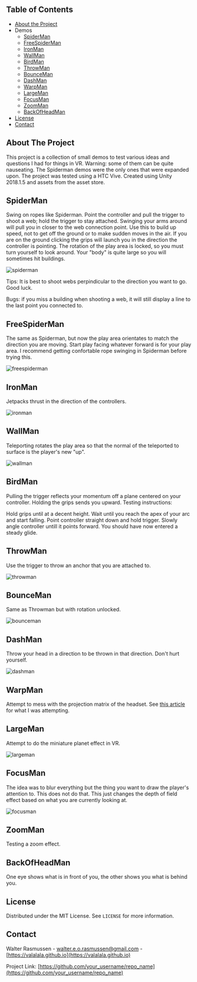 
<!--
*** README created using this template: https://github.com/othneildrew/Best-README-Template
-->

<!-- TABLE OF CONTENTS -->
## Table of Contents
* [About the Project](#about-the-project)
* Demos
  * [SpiderMan](#SpiderMan)
  * [FreeSpiderMan](#FreeSpiderMan)
  * [IronMan](#IronMan)
  * [WallMan](#WallMan)
  * [BirdMan](#BirdMan)
  * [ThrowMan](#ThrowMan)
  * [BounceMan](#BounceMan)
  * [DashMan](#DashMan)
  * [WarpMan](#WarpMan)
  * [LargeMan](#LargeMan)
  * [FocusMan](#FocusMan)
  * [ZoomMan](#ZoomMan)
  * [BackOfHeadMan](#BackOfHeadMan)
* [License](#license)
* [Contact](#contact)

<!-- ABOUT THE PROJECT -->
## About The Project

This project is a collection of small demos to test various ideas and questions I had for things in VR. Warning: some of them can be quite nauseating. The Spiderman demos were the only ones that were expanded upon. The project was tested using a HTC Vive. Created using Unity 2018.1.5 and assets from the asset store. 


## SpiderMan 
Swing on ropes like Spiderman. Point the controller and pull the trigger to shoot a web; hold the trigger to stay attached. Swinging your arms around will pull you in closer to the web connection point. Use this to build up speed, not to get off the ground or to make sudden moves in the air. If you are on the ground clicking the grips will launch you in the direction the controller is pointing. The rotation of the play area is locked, so you must turn yourself to look around. Your "body" is quite large so you will sometimes hit buildings.

![spiderman](spiderman.gif)

Tips: It is best to shoot webs perpindicular to the direction you want to go. Good luck. 

Bugs: if you miss a building when shooting a web, it will still display a line to the last point you connected to. 

## FreeSpiderMan
The same as Spiderman, but now the play area orientates to match the direction you are moving. Start play facing whatever forward is for your play area. I recommend getting confortable rope swinging in Spiderman before trying this.

![freespiderman](freespiderman.gif)

## IronMan 
Jetpacks thrust in the direction of the controllers. 

![ironman](ironman.gif)

## WallMan 
Teleporting rotates the play area so that the normal of the teleported to surface is the player's new "up".

![wallman](wallman.gif)

## BirdMan
Pulling the trigger reflects your momentum off a plane centered on your controller. Holding the grips sends you upward. Testing instructions:

Hold grips until at a decent height. Wait until you reach the apex of your arc and start falling. Point controller straight down and hold trigger. Slowly angle controller untill it points forward. You should have now entered a steady glide. 

## ThrowMan
Use the trigger to throw an anchor that you are attached to. 

![throwman](throwman.gif)

## BounceMan
Same as Throwman but with rotation unlocked. 

![bounceman](bounceman.gif)

## DashMan 
Throw your head in a direction to be thrown in that direction. Don't hurt yourself. 

![dashman](dashman.gif)

## WarpMan 
Attempt to mess with the projection matrix of the headset. See [this article](https://medium.com/realities-io/making-the-inception-effect-in-unity-3d-with-few-lines-of-code-fb9667d4786f) for what I was attempting. 

## LargeMan
Attempt to do the miniature planet effect in VR.

![largeman](largeman.gif)

## FocusMan 
The idea was to blur everything but the thing you want to draw the player's attention to. This does not do that. This just changes the depth of field effect based on what you are currently looking at. 

![focusman](focusman.gif)

## ZoomMan 
Testing a zoom effect.

## BackOfHeadMan 
One eye shows what is in front of you, the other shows you what is behind you. 


<!-- LICENSE -->
## License

Distributed under the MIT License. See `LICENSE` for more information.



<!-- CONTACT -->
## Contact

Walter Rasmussen - walter.e.o.rasmussen@gmail.com - [https://valalala.github.io](https://valalala.github.io)

Project Link: [https://github.com/your_username/repo_name](https://github.com/your_username/repo_name)

